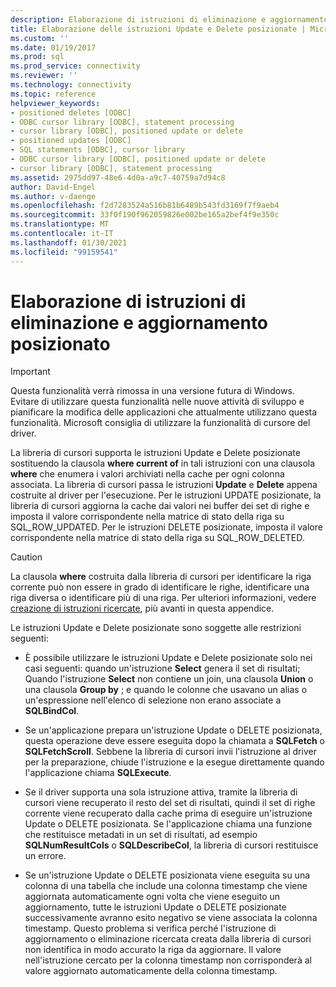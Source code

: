 ```yaml
---
description: Elaborazione di istruzioni di eliminazione e aggiornamento posizionato
title: Elaborazione delle istruzioni Update e Delete posizionate | Microsoft Docs
ms.custom: ''
ms.date: 01/19/2017
ms.prod: sql
ms.prod_service: connectivity
ms.reviewer: ''
ms.technology: connectivity
ms.topic: reference
helpviewer_keywords:
- positioned deletes [ODBC]
- ODBC cursor library [ODBC], statement processing
- cursor library [ODBC], positioned update or delete
- positioned updates [ODBC]
- SQL statements [ODBC], cursor library
- ODBC cursor library [ODBC], positioned update or delete
- cursor library [ODBC], statement processing
ms.assetid: 2975dd97-48e6-4d0a-a9c7-40759a7d94c8
author: David-Engel
ms.author: v-daenge
ms.openlocfilehash: f2d7283524a516b81b6489b543fd3169f7f9aeb4
ms.sourcegitcommit: 33f0f190f962059826e002be165a2bef4f9e350c
ms.translationtype: MT
ms.contentlocale: it-IT
ms.lasthandoff: 01/30/2021
ms.locfileid: "99159541"
---
```

# <a name="processing-positioned-update-and-delete-statements"></a>Elaborazione di istruzioni di eliminazione e aggiornamento posizionato
> [!IMPORTANT]  
>  Questa funzionalità verrà rimossa in una versione futura di Windows. Evitare di utilizzare questa funzionalità nelle nuove attività di sviluppo e pianificare la modifica delle applicazioni che attualmente utilizzano questa funzionalità. Microsoft consiglia di utilizzare la funzionalità di cursore del driver.  
  
 La libreria di cursori supporta le istruzioni Update e Delete posizionate sostituendo la clausola **where current of** in tali istruzioni con una clausola **where** che enumera i valori archiviati nella cache per ogni colonna associata. La libreria di cursori passa le istruzioni **Update** e **Delete** appena costruite al driver per l'esecuzione. Per le istruzioni UPDATE posizionate, la libreria di cursori aggiorna la cache dai valori nei buffer dei set di righe e imposta il valore corrispondente nella matrice di stato della riga su SQL_ROW_UPDATED. Per le istruzioni DELETE posizionate, imposta il valore corrispondente nella matrice di stato della riga su SQL_ROW_DELETED.  
  
> [!CAUTION]  
>  La clausola **where** costruita dalla libreria di cursori per identificare la riga corrente può non essere in grado di identificare le righe, identificare una riga diversa o identificare più di una riga. Per ulteriori informazioni, vedere [creazione di istruzioni ricercate](../../../odbc/reference/appendixes/constructing-searched-statements.md), più avanti in questa appendice.  
  
 Le istruzioni Update e Delete posizionate sono soggette alle restrizioni seguenti:  
  
-   È possibile utilizzare le istruzioni Update e Delete posizionate solo nei casi seguenti: quando un'istruzione **Select** genera il set di risultati; Quando l'istruzione **Select** non contiene un join, una clausola **Union** o una clausola **Group by** ; e quando le colonne che usavano un alias o un'espressione nell'elenco di selezione non erano associate a **SQLBindCol**.  
  
-   Se un'applicazione prepara un'istruzione Update o DELETE posizionata, questa operazione deve essere eseguita dopo la chiamata a **SQLFetch** o **SQLFetchScroll**. Sebbene la libreria di cursori invii l'istruzione al driver per la preparazione, chiude l'istruzione e la esegue direttamente quando l'applicazione chiama **SQLExecute**.  
  
-   Se il driver supporta una sola istruzione attiva, tramite la libreria di cursori viene recuperato il resto del set di risultati, quindi il set di righe corrente viene recuperato dalla cache prima di eseguire un'istruzione Update o DELETE posizionata. Se l'applicazione chiama una funzione che restituisce metadati in un set di risultati, ad esempio **SQLNumResultCols** o **SQLDescribeCol**, la libreria di cursori restituisce un errore.  
  
-   Se un'istruzione Update o DELETE posizionata viene eseguita su una colonna di una tabella che include una colonna timestamp che viene aggiornata automaticamente ogni volta che viene eseguito un aggiornamento, tutte le istruzioni Update o DELETE posizionate successivamente avranno esito negativo se viene associata la colonna timestamp. Questo problema si verifica perché l'istruzione di aggiornamento o eliminazione ricercata creata dalla libreria di cursori non identifica in modo accurato la riga da aggiornare. Il valore nell'istruzione cercato per la colonna timestamp non corrisponderà al valore aggiornato automaticamente della colonna timestamp.
